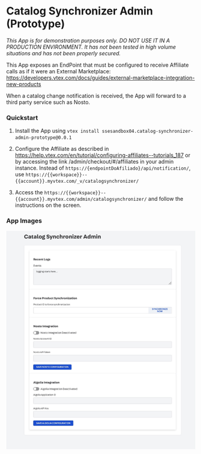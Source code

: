 # Catalog Synchronizer Admin (Prototype)

_This App is for demonstration purposes only. DO NOT USE IT IN A PRODUCTION ENVIRONMENT. It has not been tested in high volume situations and has not been properly secured._

This App exposes an EndPoint that must be configured to receive Affiliate calls as if it were an External Marketplace:
https://developers.vtex.com/docs/guides/external-marketplace-integration-new-products

When a catalog change notification is received, the App will forward to a third party service such as Nosto.

### Quickstart

1. Install the App using `vtex install ssesandbox04.catalog-synchronizer-admin-prototype@0.0.1`

2. Configure the Affiliate as described in https://help.vtex.com/en/tutorial/configuring-affiliates--tutorials_187 or by accessing the link /admin/checkout/#/affiliates in your admin instance. Instead of `https://{endpointDoAfiliado}/api/notification/`, use `https://{{workspace}}--{{account}}.myvtex.com/_v/catalogsynchronizer/`

3. Access the `https://{{workspace}}--{{account}}.myvtex.com/admin/catalogsynchronizer/` and follow the instructions on the screen.

### App Images

![Catalog Synchronizer Admin View](catalog-synchronized-admin-screen-01.jpg)
